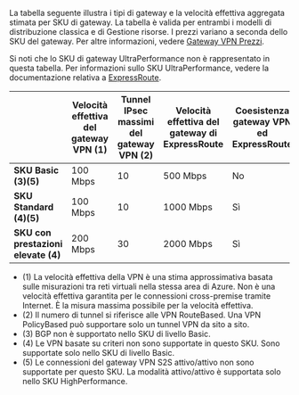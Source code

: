 La tabella seguente illustra i tipi di gateway e la velocità effettiva aggregata stimata per SKU di gateway. La tabella è valida per entrambi i modelli di distribuzione classica e di Gestione risorse. I prezzi variano a seconda dello SKU del gateway. Per altre informazioni, vedere [Gateway VPN Prezzi](https://azure.microsoft.com/pricing/details/vpn-gateway).

Si noti che lo SKU di gateway UltraPerformance non è rappresentato in questa tabella. Per informazioni sullo SKU UltraPerformance, vedere la documentazione relativa a [ExpressRoute](../articles/expressroute/expressroute-about-virtual-network-gateways.md).

|  | **Velocità effettiva del gateway VPN (1)** | **Tunnel IPsec massimi del gateway VPN (2)** | **Velocità effettiva del gateway di ExpressRoute** | **Coesistenza gateway VPN ed ExpressRoute** |
| --- | --- | --- | --- | --- |
| **SKU Basic (3)(5)** |100 Mbps |10 |500 Mbps |No |
| **SKU Standard (4)(5)** |100 Mbps |10 |1000 Mbps |Sì |
| **SKU con prestazioni elevate (4)** |200 Mbps |30 |2000 Mbps |Sì |

* (1) La velocità effettiva della VPN è una stima approssimativa basata sulle misurazioni tra reti virtuali nella stessa area di Azure. Non è una velocità effettiva garantita per le connessioni cross-premise tramite Internet. È la misura massima possibile per la velocità effettiva.
* (2) Il numero di tunnel si riferisce alle VPN RouteBased. Una VPN PolicyBased può supportare solo un tunnel VPN da sito a sito.
* (3) BGP non è supportato nello SKU di livello Basic.
* (4) Le VPN basate su criteri non sono supportate in questo SKU. Sono supportate solo nello SKU di livello Basic.
* (5) Le connessioni del gateway VPN S2S attivo/attivo non sono supportate per questo SKU. La modalità attivo/attivo è supportata solo nello SKU HighPerformance.



<!--HONumber=Jan17_HO1-->


